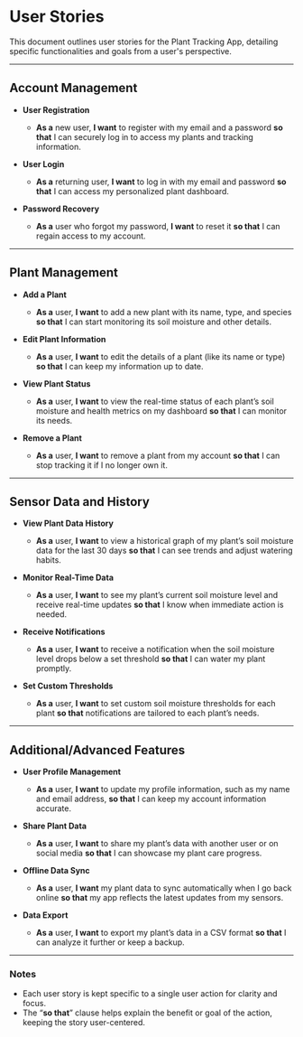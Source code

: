 # User Stories

This document outlines user stories for the Plant Tracking App, detailing specific functionalities and goals from a user's perspective.

---

## Account Management

- **User Registration**
  - **As a** new user, **I want** to register with my email and a password **so that** I can securely log in to access my plants and tracking information.

- **User Login**
  - **As a** returning user, **I want** to log in with my email and password **so that** I can access my personalized plant dashboard.

- **Password Recovery**
  - **As a** user who forgot my password, **I want** to reset it **so that** I can regain access to my account.

---

## Plant Management

- **Add a Plant**
  - **As a** user, **I want** to add a new plant with its name, type, and species **so that** I can start monitoring its soil moisture and other details.

- **Edit Plant Information**
  - **As a** user, **I want** to edit the details of a plant (like its name or type) **so that** I can keep my information up to date.

- **View Plant Status**
  - **As a** user, **I want** to view the real-time status of each plant’s soil moisture and health metrics on my dashboard **so that** I can monitor its needs.

- **Remove a Plant**
  - **As a** user, **I want** to remove a plant from my account **so that** I can stop tracking it if I no longer own it.

---

## Sensor Data and History

- **View Plant Data History**
  - **As a** user, **I want** to view a historical graph of my plant’s soil moisture data for the last 30 days **so that** I can see trends and adjust watering habits.

- **Monitor Real-Time Data**
  - **As a** user, **I want** to see my plant’s current soil moisture level and receive real-time updates **so that** I know when immediate action is needed.

- **Receive Notifications**
  - **As a** user, **I want** to receive a notification when the soil moisture level drops below a set threshold **so that** I can water my plant promptly.

- **Set Custom Thresholds**
  - **As a** user, **I want** to set custom soil moisture thresholds for each plant **so that** notifications are tailored to each plant’s needs.

---

## Additional/Advanced Features

- **User Profile Management**
  - **As a** user, **I want** to update my profile information, such as my name and email address, **so that** I can keep my account information accurate.

- **Share Plant Data**
  - **As a** user, **I want** to share my plant’s data with another user or on social media **so that** I can showcase my plant care progress.

- **Offline Data Sync**
  - **As a** user, **I want** my plant data to sync automatically when I go back online **so that** my app reflects the latest updates from my sensors.

- **Data Export**
  - **As a** user, **I want** to export my plant’s data in a CSV format **so that** I can analyze it further or keep a backup.

---

### Notes
- Each user story is kept specific to a single user action for clarity and focus.
- The “**so that**” clause helps explain the benefit or goal of the action, keeping the story user-centered.
